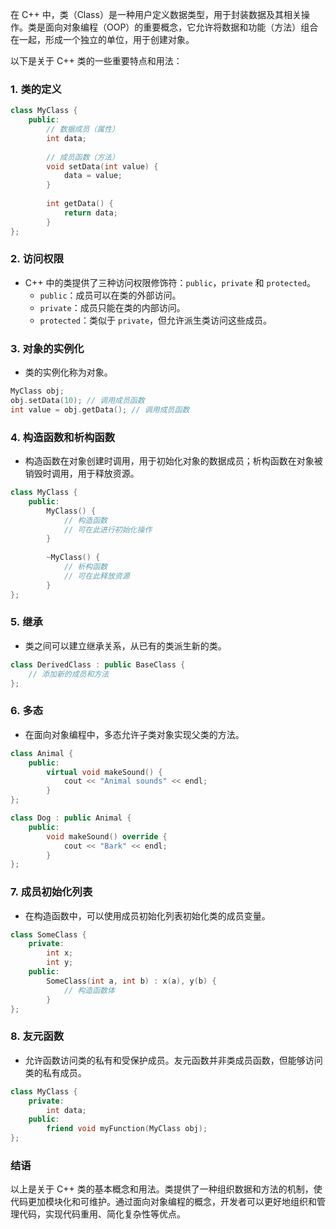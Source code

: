 在 C++ 中，类（Class）是一种用户定义数据类型，用于封装数据及其相关操作。类是面向对象编程（OOP）的重要概念，它允许将数据和功能（方法）组合在一起，形成一个独立的单位，用于创建对象。

以下是关于 C++ 类的一些重要特点和用法：

### 1. **类的定义**

```cpp
class MyClass {
    public:
        // 数据成员（属性）
        int data;
        
        // 成员函数（方法）
        void setData(int value) {
            data = value;
        }
        
        int getData() {
            return data;
        }
};
```

### 2. **访问权限**

- C++ 中的类提供了三种访问权限修饰符：`public`，`private` 和 `protected`。
    - `public`：成员可以在类的外部访问。
    - `private`：成员只能在类的内部访问。
    - `protected`：类似于 `private`，但允许派生类访问这些成员。

### 3. **对象的实例化**

- 类的实例化称为对象。

```cpp
MyClass obj;
obj.setData(10); // 调用成员函数
int value = obj.getData(); // 调用成员函数
```

### 4. **构造函数和析构函数**

- 构造函数在对象创建时调用，用于初始化对象的数据成员；析构函数在对象被销毁时调用，用于释放资源。

```cpp
class MyClass {
    public:
        MyClass() {
            // 构造函数
            // 可在此进行初始化操作
        }
        
        ~MyClass() {
            // 析构函数
            // 可在此释放资源
        }
};
```

### 5. **继承**

- 类之间可以建立继承关系，从已有的类派生新的类。

```cpp
class DerivedClass : public BaseClass {
    // 添加新的成员和方法
};
```

### 6. **多态**

- 在面向对象编程中，多态允许子类对象实现父类的方法。

```cpp
class Animal {
    public:
        virtual void makeSound() {
            cout << "Animal sounds" << endl;
        }
};

class Dog : public Animal {
    public:
        void makeSound() override {
            cout << "Bark" << endl;
        }
};
```

### 7. **成员初始化列表**

- 在构造函数中，可以使用成员初始化列表初始化类的成员变量。

```cpp
class SomeClass {
    private:
        int x;
        int y;
    public:
        SomeClass(int a, int b) : x(a), y(b) {
            // 构造函数体
        }
};
```

### 8. **友元函数**

- 允许函数访问类的私有和受保护成员。友元函数并非类成员函数，但能够访问类的私有成员。

```cpp
class MyClass {
    private:
        int data;
    public:
        friend void myFunction(MyClass obj);
};
```

### 结语

以上是关于 C++ 类的基本概念和用法。类提供了一种组织数据和方法的机制，使代码更加模块化和可维护。通过面向对象编程的概念，开发者可以更好地组织和管理代码，实现代码重用、简化复杂性等优点。